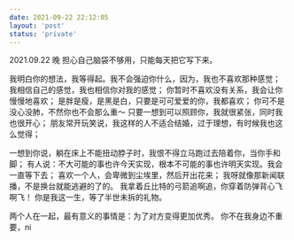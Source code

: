 ```yaml
---
date: 2021-09-22 22:12:05
layout: 'post'
status: 'private'
---
```

2021.09.22 晚
担心自己脑袋不够用，只能每天把它写下来。

我明白你的想法，我等得起。我不会强迫你什么，因为，我也不喜欢那种感觉；
我相信自己的感觉，我也相信你对我的感觉；
你暂时不喜欢没有关系，我会让你慢慢地喜欢；
是胖是瘦，是黑是白，只要是可可爱爱的你，我都喜欢；
你可不是没心没肺，不然你也不会那么重～
只要一想到可以照顾你，我就很紧张，同时我也很开心；
朋友常开玩笑说，我这样的人不适合结婚，过于理想，有时候我也这么觉得；

一想到你说，躺在床上不能扭动脖子时，我恨不得立马跑过去陪着你，当你手和脚；
有人说：不大可能的事也许今天实现，根本不可能的事也许明天实现。我会一直等下去；
喜欢一个人，会卑微到尘埃里，然后开出花来；
我呀就像那新闻联播，不是换台就能逃避的了的。
我拿着丘比特的弓箭追啊追，你穿着防弹背心飞啊飞！
你是我这一生，等了半世未拆的礼物。

两个人在一起，最有意义的事情是：为了对方变得更加优秀。
你不在我身边不重要，ni




